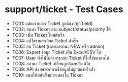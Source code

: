 # support/ticket - Test Cases

- TC01: แสดงรายการ Ticket ถูกต้อง (ทุก field)
- TC02: ค้นหา Ticket ตาม subject/status/priority ได้
- TC03: เพิ่ม Ticket ใหม่สำเร็จ
- TC04: แก้ไขรายละเอียด Ticket สำเร็จ
- TC05: ลบ Ticket (เฉพาะสถานะ NEW หรือ admin)
- TC06: Export ข้อมูล Ticket เป็น Excel/CSV ได้
- TC07: User ทั่วไปไม่สามารถลบ Ticket ที่ไม่ใช่ของตนได้
- TC08: สถานะ Ticket เปลี่ยนถูกต้องหลังแก้ไข
- TC09: API ส่ง error กรณีข้อมูลไม่ถูกต้องหรือซ้ำ
- TC10: แนบไฟล์สำเร็จและแสดงใน Ticket
